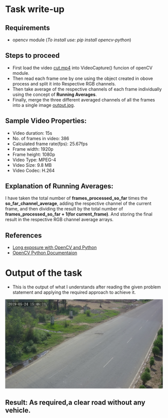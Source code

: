 # Task write-up

## Requirements
- opencv module (*To install use: pip install opencv-python*)

## Steps to proceed
- First load the video [cut.mp4](https://github.com/anuragjain0610/synergy_task/blob/master/cut.mp4) into VideoCapture() funcion of openCV module.
- Then read each frame one by one using the object created in obove process and split it into Respective RGB channels.  
- Then take average of the respective channels of each frame individually using the concept of **Running Averages**. 
- Finally, merge the three different averaged channels of all the frames into a single image [output.jpg](https://github.com/anuragjain0610/synergy_task/blob/master/output.jpg).

## Sample Video Properties:
- Video duration: 15s
- No. of frames in video: 386 
- Calculated frame rate(fps): 25.67fps
- Frame width: 1920p
- Frame height: 1080p
- Video Type: MPEG-4
- Video Size: 9.8 MB
- Video Codec: H.264  

## Explanation of Running Averages:
I have taken the total number of **frames_processed_so_far** times the **so_far_channel_average**, adding the respective channel of the current frame, and then dividing the result by the total number of **frames_processed_so_far + 1(for current_frame)**. And storing the final result in the respective RGB channel average arrays.

## References
- [Long exposure with OpenCV and Python](https://www.pyimagesearch.com/2017/08/14/long-exposure-with-opencv-and-python/#:~:text=The%20averaging%20computation%20is%20quite,this%20is%20a%20fresh%20frame)
- [OpenCV Python Documentaion](https://opencv-python-tutroals.readthedocs.io/en/latest/index.html)


# Output of the task
- This is the output of what I understands after reading the given problem statement and applying the required approach to achieve it.
<img src='output.jpg'>

## Result: As required,a clear road without any vehicle.

